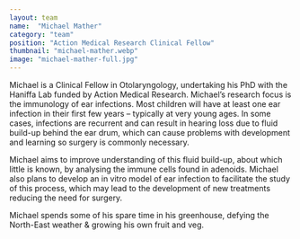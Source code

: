 ```yaml
---
layout: team
name:  "Michael Mather"
category: "team"
position: "Action Medical Research Clinical Fellow"
thumbnail: "michael-mather.webp"
image: "michael-mather-full.jpg"
---
```

Michael is a Clinical Fellow in Otolaryngology, undertaking his PhD with the Haniffa Lab funded by Action Medical Research. Michael’s research focus is the immunology of ear infections. Most children will have at least one ear infection in their first few years – typically at very young ages. In some cases, infections are recurrent and can result in hearing loss due to fluid build-up behind the ear drum, which can cause problems with development and learning so surgery is commonly necessary.

Michael aims to improve understanding of this fluid build-up, about which little is known, by analysing the immune cells found in adenoids. Michael also plans to develop an in vitro model of ear infection to facilitate the study of this process, which may lead to the development of new treatments reducing the need for surgery.

Michael spends some of his spare time in his greenhouse, defying the North-East weather & growing his own fruit and veg.